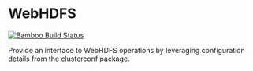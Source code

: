 WebHDFS
=======

[![Bamboo Build Status](https://pandafood.mitre.org/plugins/servlet/wittified/build-status/CGRP-WEBHDFSM)](https://pandafood.mitre.org/browse/CGRP-WEBHDFSM)

Provide an interface to WebHDFS operations by leveraging configuration details from the clusterconf package.
